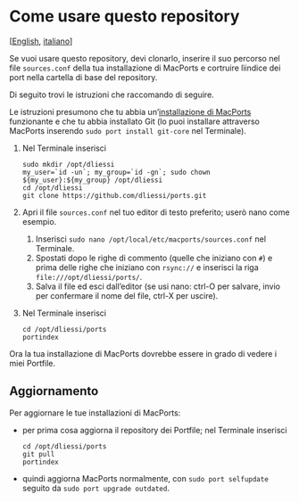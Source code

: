 Come usare questo repository
=====

[[English](USAGE.md), [italiano](USAGE.it.md)]

Se vuoi usare questo repository, devi clonarlo, inserire il suo percorso nel file `sources.conf` della tua installazione di MacPorts e cortruire lìindice dei port nella cartella di base del repository.

Di seguito trovi le istruzioni che raccomando di seguire.

Le istruzioni presumono che tu abbia un’[installazione di MacPorts](http://www.macports.org/install.php) funzionante e che tu abbia installato Git (lo puoi installare attraverso MacPorts inserendo `sudo port install git-core` nel Terminale).

1. Nel Terminale inserisci
   
   ```
   sudo mkdir /opt/dliessi
   my_user=`id -un`; my_group=`id -gn`; sudo chown ${my_user}:${my_group} /opt/dliessi
   cd /opt/dliessi
   git clone https://github.com/dliessi/ports.git
   ```

2. Apri il file `sources.conf` nel tuo editor di testo preferito; userò nano come esempio.
   
   1. Inserisci `sudo nano /opt/local/etc/macports/sources.conf` nel Terminale.
   2. Spostati dopo le righe di commento (quelle che iniziano con `#`) e prima delle righe che iniziano con `rsync://` e inserisci la riga `file:///opt/dliessi/ports/`.
   3. Salva il file ed esci dall’editor (se usi nano: ctrl-O per salvare, invio per confermare il nome del file, ctrl-X per uscire).

3. Nel Terminale inserisci
   
   ```
   cd /opt/dliessi/ports
   portindex
   ```

Ora la tua installazione di MacPorts dovrebbe essere in grado di vedere i miei Portfile.


Aggiornamento
-----

Per aggiornare le tue installazioni di MacPorts:
* per prima cosa aggiorna il repository dei Portfile; nel Terminale inserisci
  ```
  cd /opt/dliessi/ports
  git pull
  portindex
  ```

* quindi aggiorna MacPorts normalmente, con `sudo port selfupdate` seguito da `sudo port upgrade outdated`.
